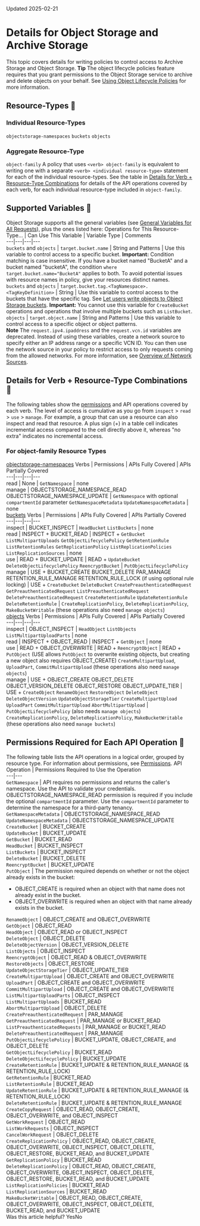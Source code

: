 Updated 2025-02-21
# Details for Object Storage and Archive Storage
This topic covers details for writing policies to control access to Archive Storage and Object Storage.
**Tip** The object lifecycle policies feature requires that you grant permissions to the Object Storage service to archive and delete objects on your behalf. See [Using Object Lifecycle Policies](https://docs.oracle.com/iaas/Content/Object/Tasks/usinglifecyclepolicies.htm#permissions) for more information.
## Resource-Types 🔗 
### Individual Resource-Types
`objectstorage-namespaces`
`buckets`
`objects`
### Aggregate Resource-Type
`object-family`
A policy that uses `<verb> object-family` is equivalent to writing one with a separate `<verb> <individual resource-type>` statement for each of the individual resource-types.
See the table in [Details for Verb + Resource-Type Combinations](https://docs.oracle.com/en-us/iaas/Content/Identity/Reference/objectstoragepolicyreference.htm#Details) for details of the API operations covered by each verb, for each individual resource-type included in `object-family`.
## Supported Variables 🔗 
Object Storage supports all the general variables (see [General Variables for All Requests](https://docs.oracle.com/en-us/iaas/Content/Identity/Reference/policyreference.htm#General)), plus the ones listed here:
Operations for This Resource-Type... | Can Use This Variable | Variable Type | Comments  
---|---|---|---  
`buckets` and `objects` | `target.bucket.name` | String and Patterns | Use this variable to control access to a specific bucket. **Important:** Condition matching is case insensitive. If you have a bucket named "BucketA" and a bucket named "bucketA", the condition `where target.bucket.name="BucketA"` applies to both. To avoid potential issues with resource names in policy, give your resources distinct names.  
`buckets` and `objects` | `target.bucket.tag.<TagNamespace>.<TagKeyDefinition>` | String | Use this variable to control access to the buckets that have the specific tag. See [Let users write objects to Object Storage buckets](https://docs.oracle.com/iaas/Content/Identity/policiescommon/commonpolicies.htm#write-objects-to-buckets). **Important:** You cannot use this variable for `CreateBucket` operations and operations that involve multiple buckets such as `ListBucket`.  
`objects` | `target.object.name` | String and Patterns | Use this variable to control access to a specific object or object patterns.  
**Note** The `request.ipv4.ipaddress` and the `request.vcn.id` variables are deprecated. Instead of using these variables, create a network source to specify either an IP address range or a specific VCN ID. You can then use the network source in your policy to restrict access to only requests coming from the allowed networks. For more information, see [Overview of Network Sources](https://docs.oracle.com/en-us/iaas/Content/Identity/networksources/managingnetworksources.htm#Managing_Network_Sources).
## Details for Verb + Resource-Type Combinations 🔗 
The following tables show the [permissions](https://docs.oracle.com/iaas/Content/Identity/policies/permissions.htm) and API operations covered by each verb. The level of access is cumulative as you go from `inspect` > `read` > `use` > `manage`. For example, a group that can use a resource can also inspect and read that resource. A plus sign (+) in a table cell indicates incremental access compared to the cell directly above it, whereas "no extra" indicates no incremental access. 
### For object-family Resource Types
[objectstorage-namespaces](https://docs.oracle.com/en-us/iaas/Content/Identity/Reference/objectstoragepolicyreference.htm)
Verbs | Permissions | APIs Fully Covered | APIs Partially Covered  
---|---|---|---  
read | None | `GetNamespace` | none  
manage | OBJECTSTORAGE_NAMESPACE_READ OBJECTSTORAGE_NAMESPACE_UPDATE | `GetNamespace` with optional `compartmentId` parameter `GetNamespaceMetadata` `UpdateNamespaceMetadata` | none  
[buckets](https://docs.oracle.com/en-us/iaas/Content/Identity/Reference/objectstoragepolicyreference.htm)
Verbs | Permissions | APIs Fully Covered | APIs Partially Covered  
---|---|---|---  
inspect | BUCKET_INSPECT | `HeadBucket` `ListBuckets` | none  
read | INSPECT + BUCKET_READ | INSPECT + `GetBucket` `ListMultipartUploads` `GetObjectLifecyclePolicy` `GetRetentionRule` `ListRetentionRules` `GetReplicationPolicy` `ListReplicationPolicies` `ListReplicationSources` | none  
use | READ + BUCKET_UPDATE | READ + `UpdateBucket` `DeleteObjectLifecyclePolicy` `ReencryptBucket` | `PutObjectLifecyclePolicy`  
manage | USE + BUCKET_CREATE BUCKET_DELETE PAR_MANAGE RETENTION_RULE_MANAGE RETENTION_RULE_LOCK (if using optional rule locking) | USE + `CreateBucket` `DeleteBucket` `CreatePreauthenticatedRequest` `GetPreauthenticatedRequest` `ListPreauthenticatedRequest` `DeletePreauthenticatedRequest` `CreateRetentionRule` `UpdateRetentionRule` `DeleteRetentionRule` | `CreateReplicationPolicy`, `DeleteReplicationPolicy`, `MakeBucketWritable` (these operations also need `manage objects`)  
[objects](https://docs.oracle.com/en-us/iaas/Content/Identity/Reference/objectstoragepolicyreference.htm)
Verbs | Permissions | APIs Fully Covered | APIs Partially Covered  
---|---|---|---  
inspect | OBJECT_INSPECT | `HeadObject` `ListObjects` `ListMultipartUploadParts` | none  
read | INSPECT + OBJECT_READ | INSPECT + `GetObject` | none  
use | READ + OBJECT_OVERWRITE | READ + `ReencryptObject` | READ + `PutObject` (USE allows `PutObject` to overwrite existing objects, but creating a new object also requires OBJECT_CREATE) `CreateMultipartUpload`, `UploadPart`, `CommitMultipartUpload` (these operations also need `manage objects`)  
manage | USE + OBJECT_CREATE OBJECT_DELETE OBJECT_VERSION_DELETE OBJECT_RESTORE OBJECT_UPDATE_TIER | USE + `CreateObject` `RenameObject` `RestoreObject` `DeleteObject` `DeleteObjectVersion` `UpdateObjectStorageTier` `CreateMultipartUpload` `UploadPart` `CommitMultipartUpload` `AbortMultipartUpload` | `PutObjectLifecyclePolicy` (also needs `manage objects`)  `CreateReplicationPolicy`, `DeleteReplicationPolicy`, `MakeBucketWritable` (these operations also need `manage buckets`)  
## Permissions Required for Each API Operation 🔗 
The following table lists the API operations in a logical order, grouped by resource type.
For information about permissions, see [Permissions](https://docs.oracle.com/en-us/iaas/Content/Identity/Concepts/policyadvancedfeatures.htm#Permissi).
API Operation | Permissions Required to Use the Operation  
---|---  
`GetNamespace` |  API requires no permissions and returns the caller's namespace. Use the API to validate your credentials. OBJECTSTORAGE_NAMESPACE_READ permission is required if you include the optional `compartmentId` parameter. Use the `compartmentId` parameter to determine the namespace for a third-party tenancy.  
`GetNamespaceMetadata` | OBJECTSTORAGE_NAMESPACE_READ  
`UpdateNamespaceMetadata` | OBJECTSTORAGE_NAMESPACE_UPDATE  
`CreateBucket` | BUCKET_CREATE  
`UpdateBucket` | BUCKET_UPDATE  
`GetBucket` | BUCKET_READ  
`HeadBucket` | BUCKET_INSPECT  
`ListBuckets` | BUCKET_INSPECT  
`DeleteBucket` | BUCKET_DELETE  
`ReencryptBucket` | BUCKET_UPDATE  
`PutObject` |  The permission required depends on whether or not the object already exists in the bucket:
  * OBJECT_CREATE is required when an object with that name does not already exist in the bucket.
  * OBJECT_OVERWRITE is required when an object with that name already exists in the bucket.

  
`RenameObject` | OBJECT_CREATE and OBJECT_OVERWRITE  
`GetObject` | OBJECT_READ  
`HeadObject` | OBJECT_READ or OBJECT_INSPECT  
`DeleteObject` | OBJECT_DELETE  
`DeleteObjectVersion` | OBJECT_VERSION_DELETE  
`ListObjects` | OBJECT_INSPECT  
`ReencryptObject` | OBJECT_READ & OBJECT_OVERWRITE   
`RestoreObjects` | OBJECT_RESTORE  
`UpdateObjectStorageTier` | OBJECT_UPDATE_TIER  
`CreateMultipartUpload` | OBJECT_CREATE and OBJECT_OVERWRITE  
`UploadPart` | OBJECT_CREATE and OBJECT_OVERWRITE  
`CommitMultipartUpload` | OBJECT_CREATE and OBJECT_OVERWRITE  
`ListMultipartUploadParts` | OBJECT_INSPECT  
`ListMultipartUploads` | BUCKET_READ  
`AbortMultipartUpload` | OBJECT_DELETE  
`CreatePreauthenticatedRequest` | PAR_MANAGE  
`GetPreauthenticatedRequest` | PAR_MANAGE or BUCKET_READ  
`ListPreauthenticatedRequests` | PAR_MANAGE or BUCKET_READ  
`DeletePreauthenticatedRequest` | PAR_MANAGE  
`PutObjectLifecyclePolicy` |  BUCKET_UPDATE, OBJECT_CREATE, and OBJECT_DELETE  
`GetObjectLifecyclePolicy` | BUCKET_READ  
`DeleteObjectLifecyclePolicy` | BUCKET_UPDATE  
`CreateRetentionRule` | BUCKET_UPDATE & RETENTION_RULE_MANAGE (& RETENTION_RULE_LOCK)  
`GetRetentionRule` | BUCKET_READ  
`ListRetentionRule` | BUCKET_READ  
`UpdateRetentionRule` | BUCKET_UPDATE & RETENTION_RULE_MANAGE (& RETENTION_RULE_LOCK)  
`DeleteRetentionRule` | BUCKET_UPDATE & RETENTION_RULE_MANAGE  
`CreateCopyRequest` | OBJECT_READ, OBJECT_CREATE, OBJECT_OVERWRITE, and OBJECT_INSPECT  
`GetWorkRequest` | OBJECT_READ  
`ListWorkRequests` | OBJECT_INSPECT  
`CancelWorkRequest` | OBJECT_DELETE  
`CreateReplicationPolicy` | OBJECT_READ, OBJECT_CREATE, OBJECT_OVERWRITE, OBJECT_INSPECT, OBJECT_DELETE, OBJECT_RESTORE, BUCKET_READ, and BUCKET_UPDATE  
`GetReplicationPolicy` | BUCKET_READ  
`DeleteReplicationPolicy` | OBJECT_READ, OBJECT_CREATE, OBJECT_OVERWRITE, OBJECT_INSPECT, OBJECT_DELETE, OBJECT_RESTORE, BUCKET_READ, and BUCKET_UPDATE  
`ListReplicationPolicies` | BUCKET_READ  
`ListReplicationSources` | BUCKET_READ  
`MakeBucketWritable` | OBJECT_READ, OBJECT_CREATE, OBJECT_OVERWRITE, OBJECT_INSPECT, OBJECT_DELETE, BUCKET_READ, and BUCKET_UPDATE  
Was this article helpful?
YesNo

